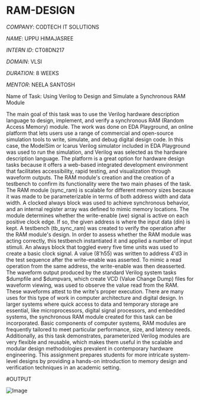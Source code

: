 # RAM-DESIGN

*COMPANY*: CODTECH IT SOLUTIONS

*NAME*: UPPU HIMAJASREE

*INTERN ID*: CT08DN217

*DOMAIN*: VLSI

*DURATION*: 8 WEEKS

*MENTOR*: NEELA SANTOSH

Name of Task: Using Verilog to Design and Simulate a Synchronous RAM Module

The main goal of this task was to use the Verilog hardware description language to design, implement, and verify a synchronous RAM (Random Access Memory) module. The work was done on EDA Playground, an online platform that lets users use a range of commercial and open-source simulation tools to write, simulate, and debug digital design code. In this case, the ModelSim or Icarus Verilog simulator included in EDA Playground was used to run the simulation, and Verilog was selected as the hardware description language. The platform is a great option for hardware design tasks because it offers a web-based integrated development environment that facilitates accessibility, rapid testing, and visualization through waveform outputs.
The RAM module's creation and the creation of a testbench to confirm its functionality were the two main phases of the task. The RAM module (sync_ram) is scalable for different memory sizes because it was made to be parameterizable in terms of both address width and data width. A clocked always block was used to achieve synchronous behavior, and an internal register array was defined to mimic memory locations. The module determines whether the write-enable (we) signal is active on each positive clock edge. If so, the given address is where the input data (din) is kept. A testbench (tb_sync_ram) was created to verify the operation after the RAM module's design. In order to assess whether the RAM module was acting correctly, this testbench instantiated it and applied a number of input stimuli. An always block that toggled every five time units was used to create a basic clock signal. A value (8'h55) was written to address 4'd3 in the test sequence after the write-enable was asserted. To mimic a read operation from the same address, the write-enable was then deasserted. The waveform output produced by the standard Verilog system tasks $dumpfile and $dumpvars, which create VCD (Value Change Dump) files for waveform viewing, was used to observe the value read from the RAM. These waveforms attest to the write's proper execution.
There are many uses for this type of work in computer architecture and digital design. In larger systems where quick access to data and temporary storage are essential, like microprocessors, digital signal processors, and embedded systems, the synchronous RAM module created for this task can be incorporated. Basic components of computer systems, RAM modules are frequently tailored to meet particular performance, size, and latency needs. Additionally, as this task demonstrates, parameterized Verilog modules are very flexible and reusable, which makes them useful in the scalable and modular design methodologies prevalent in contemporary hardware engineering. This assignment prepares students for more intricate system-level designs by providing a hands-on introduction to memory design and verification techniques in an academic setting.

#OUTPUT

![Image](https://github.com/user-attachments/assets/1504408a-a2d0-4231-b721-d5739f954623)
